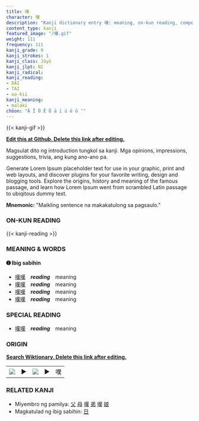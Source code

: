 ```yaml
---
title: 嘆
character: 嘆
description: "Kanji dictionary entry 嘆: meaning, on-kun reading, compounds, origin, related kanji"
content_type: kanji
featured_image: "/嘆.gif"
weight: 111
frequency: 111
kanji_grade: 9
kanji_strokes: 1
kanji_class: Jōyō
kanji_jlpt: N1
kanji_radical: 
kanji_reading: 
- DAI
- TAI
- oo-kii
kanji_meaning:
- malaki
chōon: "Ā Ī Ū Ē Ō ā ī ū ē ō ’"
---
```

[//]: # (Don't edit the line below. Kanji animated GIF code is automatically generated.)
{{< kanji-gif >}}

[//]: # (Edit below this line.)

**[Edit this at Github. Delete this link after editing.](https://github.com/tim0g/tim/tree/main/content/kanji/嘆/index.md)**

Magsulat dito ng introduction tungkol sa kanji. Mga opinions, impressions, suggestions, trivia, ang kung ano-ano pa.

Generate Lorem Ipsum placeholder text for use in your graphic, print and web layouts, and discover plugins for your favorite writing, design and blogging tools. Explore the origins, history and meaning of the famous passage, and learn how Lorem Ipsum went from scrambled Latin passage to ubiqitous dummy text.
 
**Mnemonic:** "Maikling sentence na makakatulong sa pagsaulo."

### ON-KUN READING

[//]: # (Don't edit the line below. ON-KUN READING code is automatically generated.)
{{< kanji-reading >}}

### MEANING & WORDS

#### ➊ **Ibig sabihin**
  - [嘆](../嘆)[嘆](../嘆)　***reading***　meaning
  - [嘆](../嘆)[嘆](../嘆)　***reading***　meaning
  - [嘆](../嘆)[嘆](../嘆)　***reading***　meaning
  - [嘆](../嘆)[嘆](../嘆)　***reading***　meaning

### SPECIAL READING
  - [嘆](../嘆)[嘆](../嘆)　***reading***　meaning

### ORIGIN

**[Search Wiktionary. Delete this link after editing.](https://wiktionary.org/wiki/嘆)**
<table class="kanji-table"><tr><td>
<img src="60px-嘆-bronze.svg.png">
</td><td>▶</td><td>
<img src="60px-嘆-oracle.svg.png">
</td><td>▶</td>
<td class="kanji-origin">嘆</td>
</tr></table>

### RELATED KANJI
- Miyembro ng pamilya: [父](../父) [母](../母) [嘆](../嘆) [弟](../弟) [嘆](../嘆) [娘](../娘)
- Magkatulad ng ibig sabihin: [日](../日)

